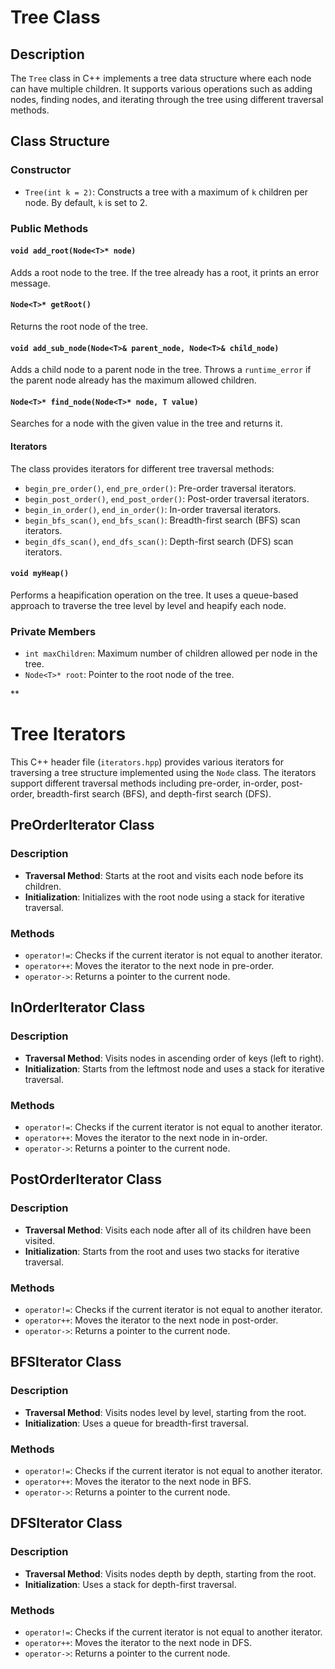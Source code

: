 # Tree Class

## Description
The `Tree` class in C++ implements a tree data structure where each node can have multiple children. It supports various operations such as adding nodes, finding nodes, and iterating through the tree using different traversal methods.

## Class Structure

### Constructor
- `Tree(int k = 2)`: Constructs a tree with a maximum of `k` children per node. By default, `k` is set to 2.

### Public Methods

#### `void add_root(Node<T>* node)`
Adds a root node to the tree. If the tree already has a root, it prints an error message.

#### `Node<T>* getRoot()`
Returns the root node of the tree.

#### `void add_sub_node(Node<T>& parent_node, Node<T>& child_node)`
Adds a child node to a parent node in the tree. Throws a `runtime_error` if the parent node already has the maximum allowed children.

#### `Node<T>* find_node(Node<T>* node, T value)`
Searches for a node with the given value in the tree and returns it.

#### Iterators
The class provides iterators for different tree traversal methods:
- `begin_pre_order()`, `end_pre_order()`: Pre-order traversal iterators.
- `begin_post_order()`, `end_post_order()`: Post-order traversal iterators.
- `begin_in_order()`, `end_in_order()`: In-order traversal iterators.
- `begin_bfs_scan()`, `end_bfs_scan()`: Breadth-first search (BFS) scan iterators.
- `begin_dfs_scan()`, `end_dfs_scan()`: Depth-first search (DFS) scan iterators.

#### `void myHeap()`
Performs a heapification operation on the tree. It uses a queue-based approach to traverse the tree level by level and heapify each node.

### Private Members
- `int maxChildren`: Maximum number of children allowed per node in the tree.
- `Node<T>* root`: Pointer to the root node of the tree.

**

# Tree Iterators

This C++ header file (`iterators.hpp`) provides various iterators for traversing a tree structure implemented using the `Node` class. The iterators support different traversal methods including pre-order, in-order, post-order, breadth-first search (BFS), and depth-first search (DFS).

## PreOrderIterator Class

### Description
- **Traversal Method**: Starts at the root and visits each node before its children.
- **Initialization**: Initializes with the root node using a stack for iterative traversal.

### Methods
- `operator!=`: Checks if the current iterator is not equal to another iterator.
- `operator++`: Moves the iterator to the next node in pre-order.
- `operator->`: Returns a pointer to the current node.

## InOrderIterator Class

### Description
- **Traversal Method**: Visits nodes in ascending order of keys (left to right).
- **Initialization**: Starts from the leftmost node and uses a stack for iterative traversal.

### Methods
- `operator!=`: Checks if the current iterator is not equal to another iterator.
- `operator++`: Moves the iterator to the next node in in-order.
- `operator->`: Returns a pointer to the current node.

## PostOrderIterator Class

### Description
- **Traversal Method**: Visits each node after all of its children have been visited.
- **Initialization**: Starts from the root and uses two stacks for iterative traversal.

### Methods
- `operator!=`: Checks if the current iterator is not equal to another iterator.
- `operator++`: Moves the iterator to the next node in post-order.
- `operator->`: Returns a pointer to the current node.

## BFSIterator Class

### Description
- **Traversal Method**: Visits nodes level by level, starting from the root.
- **Initialization**: Uses a queue for breadth-first traversal.

### Methods
- `operator!=`: Checks if the current iterator is not equal to another iterator.
- `operator++`: Moves the iterator to the next node in BFS.
- `operator->`: Returns a pointer to the current node.

## DFSIterator Class

### Description
- **Traversal Method**: Visits nodes depth by depth, starting from the root.
- **Initialization**: Uses a stack for depth-first traversal.

### Methods
- `operator!=`: Checks if the current iterator is not equal to another iterator.
- `operator++`: Moves the iterator to the next node in DFS.
- `operator->`: Returns a pointer to the current node.


